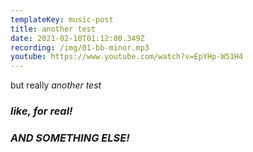 ```yaml
---
templateKey: music-post
title: another test
date: 2021-02-10T01:12:00.349Z
recording: /img/01-bb-minor.mp3
youtube: https://www.youtube.com/watch?v=EpYHp-W51H4
---
```

but really *another test*

### *like, for real!*

### *AND SOMETHING ELSE!*
